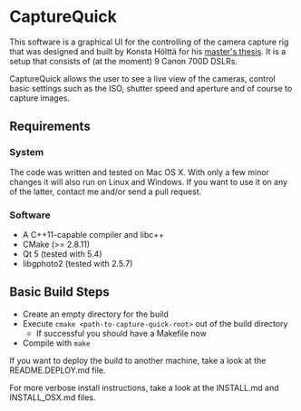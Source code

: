 # CaptureQuick

This software is a graphical UI for the controlling of the camera capture rig that was designed and built by
Konsta Hölttä for his [master's thesis](https://github.com/sooda/thesis). It is a setup that consists of (at the moment)
9 Canon 700D DSLRs.

CaptureQuick allows the user to see a live view of the cameras, control basic settings such as the ISO, shutter speed
and aperture and of course to capture images.

## Requirements

### System

The code was written and tested on Mac OS X. With only a few minor changes it will also run on Linux and Windows.
If you want to use it on any of the latter, contact me and/or send a pull request.

### Software

* A C++11-capable compiler and libc++
* CMake (>= 2.8.11)
* Qt 5 (tested with 5.4)
* libgphoto2 (tested with 2.5.7)

## Basic Build Steps

* Create an empty directory for the build
* Execute `cmake <path-to-capture-quick-root>` out of the build directory
  * If successful you should have a Makefile now
* Compile with `make`

If you want to deploy the build to another machine, take a look at the README.DEPLOY.md file.

For more verbose install instructions, take a look at the INSTALL.md and INSTALL_OSX.md files.
